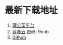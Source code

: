 # 最新下载地址

1.  [蒲公英平台](https://pgyer.com/mtll_dev)
2.  [蓝奏云](https://relaxpic.lanzouq.com/b048n3a1a) 密码: 9onb 
3.  [Github](https://github.com/RelaxPic/relaxpic.github.io/releases/) 
